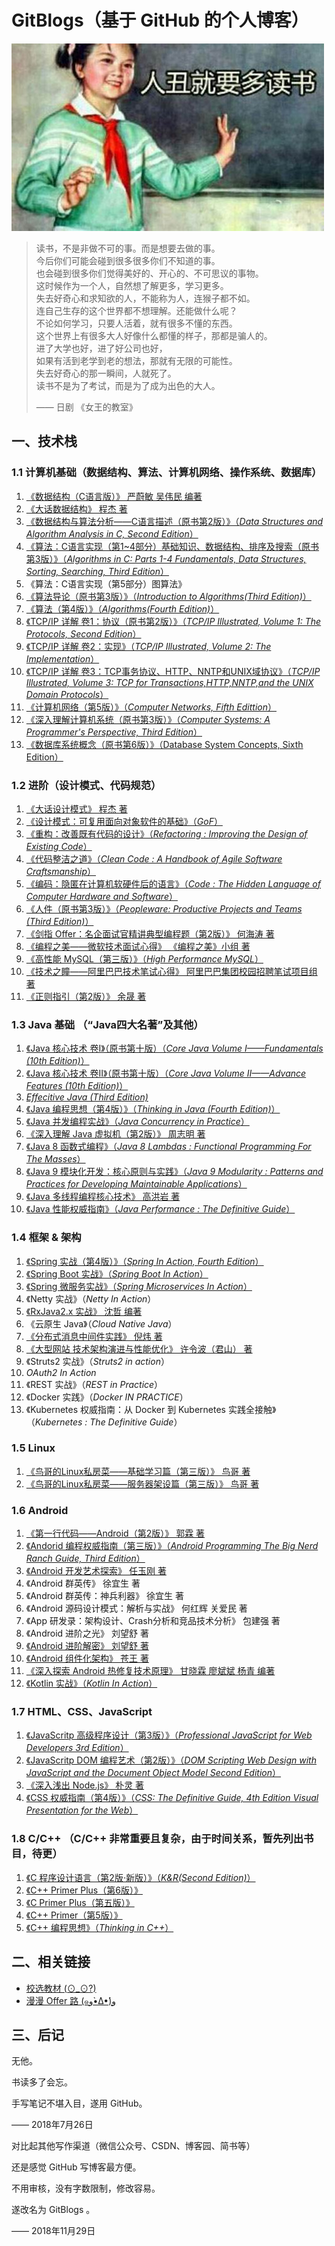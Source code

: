 # GitBlogs（基于 GitHub 的个人博客）

![](emoji.jpg)

> 读书，不是非做不可的事。而是想要去做的事。    
> 今后你们可能会碰到很多很多你们不知道的事。            
> 也会碰到很多你们觉得美好的、开心的、不可思议的事物。       
> 这时候作为一个人，自然想了解更多，学习更多。        
> 失去好奇心和求知欲的人，不能称为人，连猴子都不如。            
> 连自己生存的这个世界都不想理解。还能做什么呢？         
> 不论如何学习，只要人活着，就有很多不懂的东西。  
> 这个世界上有很多大人好像什么都懂的样子，那都是骗人的。      
> 进了大学也好，进了好公司也好，      
> 如果有活到老学到老的想法，那就有无限的可能性。        
> 失去好奇心的那一瞬间，人就死了。      
> 读书不是为了考试，而是为了成为出色的大人。
> 
> —— 日剧 《女王的教室》

## 一、技术栈

### 1.1 计算机基础（数据结构、算法、计算机网络、操作系统、数据库）

1. [《数据结构（C语言版）》 严蔚敏 吴伟民 编著](https://github.com/gdut-yy/GitBlogs/tree/master/books/SHUJUJIEGOU_YAN)
2. [《大话数据结构》 程杰 著](https://github.com/gdut-yy/GitBlogs/tree/master/books/DAHUASHUJUJIEGOU)
3. [《数据结构与算法分析——C语言描述（原书第2版）》（*Data Structures and Algorithm Analysis in C, Second Edition*）](https://github.com/gdut-yy/GitBlogs/tree/master/books/DataStructuresinC2)
4. [《算法：C语言实现（第1~4部分）基础知识、数据结构、排序及搜索（原书第3版）》（*Algorithms in C: Parts 1-4 Fundamentals, Data Structures, Sorting, Searching, Third Edition*）](https://github.com/gdut-yy/GitBlogs/tree/master/books/AlgorithmsinC1-4)
5. 《算法：C语言实现（第5部分）图算法》
6. [《算法导论（原书第3版）》（*Introduction to Algorithms(Third Edition)*）](https://github.com/gdut-yy/GitBlogs/tree/master/books/ItoAlgorithms3)
7. [《算法（第4版）》（*Algorithms(Fourth Edition)*）](https://github.com/gdut-yy/GitBlogs/tree/master/books/Algorithms4)
8. [《TCP/IP 详解 卷1：协议（原书第2版）》（*TCP/IP Illustrated, Volume 1: The Protocols, Second Edition*）](https://github.com/gdut-yy/GitBlogs/tree/master/books/TCPIP_1)
9. [《TCP/IP 详解 卷2：实现》（*TCP/IP Illustrated, Volume 2: The Implementation*）](https://github.com/gdut-yy/GitBlogs/tree/master/books/TCPIP_2)
10. [《TCP/IP 详解 卷3：TCP事务协议、HTTP、NNTP和UNIX域协议》（*TCP/IP Illustrated, Volume 3: TCP for Transactions,HTTP,NNTP,and the UNIX Domain Protocols*）](https://github.com/gdut-yy/GitBlogs/tree/master/books/TCPIP_3)
11. [《计算机网络（第5版）》（*Computer Networks, Fifth Edittion*）](https://github.com/gdut-yy/GitBlogs/tree/master/books/ComputerNetworks5)
12. [《深入理解计算机系统（原书第3版）》（*Computer Systems: A Programmer's Perspective, Third Edition*）](https://github.com/gdut-yy/GitBlogs/tree/master/books/ComputerSystems3)
13. [《数据库系统概念（原书第6版）》（Database System Concepts, Sixth Edition）](https://github.com/gdut-yy/GitBlogs/tree/master/books/DatabaseSystem6)

### 1.2 进阶（设计模式、代码规范）

1. [《大话设计模式》 程杰 著](https://github.com/gdut-yy/GitBlogs/tree/master/books/DAHUASHEJIMOSHI)
2. [《设计模式：可复用面向对象软件的基础》（*GoF*）](https://github.com/gdut-yy/GitBlogs/tree/master/books/GoF)
3. [《重构：改善既有代码的设计》（*Refactoring : Improving the Design of Existing Code*）](https://github.com/gdut-yy/GitBlogs/tree/master/books/Refactoring)
4. [《代码整洁之道》（*Clean Code : A Handbook of Agile Software Craftsmanship*）](https://github.com/gdut-yy/GitBlogs/tree/master/books/CleanCode)
5. [《编码：隐匿在计算机软硬件后的语言》（*Code : The Hidden Language of Computer Hardware and Software*）](https://github.com/gdut-yy/GitBlogs/tree/master/books/Code)
6. [《人件（原书第3版）》（*Peopleware: Productive Projects and Teams (Third Edition)*）](https://github.com/gdut-yy/GitBlogs/tree/master/books/Peopleware3)
7. [《剑指 Offer：名企面试官精讲典型编程题（第2版）》 何海涛 著](https://github.com/gdut-yy/GitBlogs/tree/master/books/JIANZHIOffer/README.md)
8. [《编程之美——微软技术面试心得》 《编程之美》小组 著](https://github.com/gdut-yy/GitBlogs/tree/master/books/BIANCHENGZHIMEI)
9. [《高性能 MySQL（第三版）》（*High Performance MySQL*）](https://github.com/gdut-yy/GitBlogs/tree/master/books/High-Performance-MySQL)
10. [《技术之瞳——阿里巴巴技术笔试心得》 阿里巴巴集团校园招聘笔试项目组 著](https://github.com/gdut-yy/GitBlogs/tree/master/books/JISHUZHITONG)
11. [《正则指引（第2版）》 余晟 著](https://github.com/gdut-yy/GitBlogs/tree/master/books/ZHENGZEZHIYIN2)

### 1.3 Java 基础 （“Java四大名著”及其他）

1. [《Java 核心技术 卷I》（原书第十版）（*Core Java Volume I——Fundamentals (10th Edition)*）](https://github.com/gdut-yy/GitBlogs/tree/master/books/CJV-I10)
2. [《Java 核心技术 卷II》（原书第十版）（*Core Java Volume II——Advance Features (10th Edition)*）](https://github.com/gdut-yy/GitBlogs/tree/master/books/CJV-II10)
3. [*Effecitive Java (Third Edition)*](https://github.com/gdut-yy/GitBlogs/tree/master/books/EJ3)
4. [《Java 编程思想（第4版）》（*Thinking in Java (Fourth Edition)*）](https://github.com/gdut-yy/GitBlogs/tree/master/books/TIJ4)
5. [《Java 并发编程实战》（*Java Concurrency in Practice*）](https://github.com/gdut-yy/GitBlogs/tree/master/books/JCP)
6. [《深入理解 Java 虚拟机（第2版）》 周志明 著](https://github.com/gdut-yy/GitBlogs/tree/master/books/JVM)
7. [《Java 8 函数式编程》（*Java 8 Lambdas : Functional Programming For The Masses*）](https://github.com/gdut-yy/GitBlogs/tree/master/books/Java8Lambdas)
8. [《Java 9 模块化开发：核心原则与实践》（*Java 9 Modularity : Patterns and Practices for Developing Maintainable Applications*）](https://github.com/gdut-yy/GitBlogs/tree/master/books/Java9Modularity)
9. [《Java 多线程编程核心技术》 高洪岩 著](https://github.com/gdut-yy/GitBlogs/tree/master/books/JavaDUOXIANCHENG)
10. [《Java 性能权威指南》（*Java Performance : The Definitive Guide*）](https://github.com/gdut-yy/GitBlogs/tree/master/books/Java-Performance)

### 1.4 框架 & 架构

1. [《Spring 实战（第4版）》（*Spring In Action, Fourth Edition*）](https://github.com/gdut-yy/GitBlogs/tree/master/books/Spring)
2. [《Spring Boot 实战》（*Spring Boot In Action*）](https://github.com/gdut-yy/GitBlogs/tree/master/books/SpringBoot)
3. [《Spring 微服务实战》（*Spring Microservices In Action*）](https://github.com/gdut-yy/GitBlogs/tree/master/books/SpringMicro)
4. 《Netty 实战》（*Netty In Action*）
5. [《RxJava2.x 实战》 沈哲 编著](https://github.com/gdut-yy/GitBlogs/tree/master/books/RxJava2)
6. 《云原生 Java》（*Cloud Native Java*）
7. [《分布式消息中间件实践》 倪炜 著](https://github.com/gdut-yy/GitBlogs/tree/master/books/MQ-Middleware)
8. [《大型网站 技术架构演进与性能优化》 许令波（君山） 著](https://github.com/gdut-yy/GitBlogs/tree/master/books/DAXINGWANGZHANJISHUJIAGOU)
9. 《Struts2 实战》（*Struts2 in action*）
10. *OAuth2 In Action*
11. 《REST 实战》（*REST in Practice*）
12. 《Docker 实践》（*Docker IN PRACTICE*）
13. 《Kubernetes 权威指南：从 Docker 到 Kubernetes 实践全接触》（*Kubernetes : The Definitive Guide*）

### 1.5 Linux

1. [《鸟哥的Linux私房菜——基础学习篇（第三版）》 鸟哥 著](https://github.com/gdut-yy/GitBlogs/tree/master/books/NIAOGE-I)
2. [《鸟哥的Linux私房菜——服务器架设篇（第三版）》 鸟哥 著](https://github.com/gdut-yy/GitBlogs/tree/master/books/NIAOGE-II)

### 1.6 Android

1. [《第一行代码——Android（第2版）》 郭霖 著](https://github.com/gdut-yy/GitBlogs/tree/master/books/DIYIHANGDAIMA2)
2. [《Andorid 编程权威指南（第三版）》（*Android Programming The Big Nerd Ranch Guide, Third Edition*）](https://github.com/gdut-yy/GitBlogs/tree/master/books/AndroidProgramming3)
3. [《Android 开发艺术探索》 任玉刚 著]()
4. 《Android 群英传》 徐宜生 著
5. 《Android 群英传：神兵利器》 徐宜生 著
6. 《Android 源码设计模式：解析与实战》 何红辉 关爱民 著
7. 《App 研发录：架构设计、Crash分析和竞品技术分析》 包建强 著
8. 《Android 进阶之光》 刘望舒 著
9. [《Android 进阶解密》 刘望舒 著](https://github.com/gdut-yy/GitBlogs/tree/master/books/Andoroid-JINJIEJIEMI)
10. [《Android 组件化架构》 苍王 著](https://github.com/gdut-yy/GitBlogs/tree/master/books/Android-ZHUJIANHUA)
11. [《深入探索 Android 热修复技术原理》 甘晓霖 廖斌斌 杨青 编著](https://github.com/gdut-yy/GitBlogs/tree/master/books/Android-REXIUFU)
12. [《Kotlin 实战》（*Kotlin In Action*）](https://github.com/gdut-yy/GitBlogs/tree/master/books/Kotlin-in-action)

### 1.7 HTML、CSS、JavaScript

1. [《JavaScritp 高级程序设计（第3版）》（*Professional JavaScript for Web Developers 3rd Edition*）](https://github.com/gdut-yy/GitBlogs/tree/master/books/PJWD3)
2. [《JavaScritp DOM 编程艺术（第2版）》（*DOM Scripting Web Design with JavaScript and the Document Object Model Second Edition*）](https://github.com/gdut-yy/GitBlogs/tree/master/books/DOMScripting2)
3. [《深入浅出 Node.js》 朴灵 著](https://github.com/gdut-yy/GitBlogs/tree/master/books/Nodejs)
4. [《CSS 权威指南（第4版）》（*CSS: The Definitive Guide, 4th Edition Visual Presentation for the Web*）](https://github.com/gdut-yy/GitBlogs/tree/master/books/CSSTDG4)

### 1.8 C/C++ （C/C++ 非常重要且复杂，由于时间关系，暂先列出书目，待更）

1. [《C 程序设计语言（第2版·新版）》（*K&R(Second Edition)*）](https://github.com/gdut-yy/GitBlogs/tree/master/books/K&R2)
2. [《C++ Primer Plus（第6版）》](https://github.com/gdut-yy/GitBlogs/tree/master/books/C++PP)
3. [《C Primer Plus（第五版）》](https://github.com/gdut-yy/GitBlogs/tree/master/books/CPP)
4. [《C++ Primer（第5版）》](https://github.com/gdut-yy/GitBlogs/tree/master/books/C++P)
5. [《C++ 编程思想》（*Thinking in C++*）](https://github.com/gdut-yy/GitBlogs/tree/master/books/TIC++)

## 二、相关链接

- [校选教材 (⊙_⊙?)](https://github.com/gdut-yy/GitBlogs/tree/master/edu/README.md)
- [漫漫 Offer 路 (๑و•̀Δ•́)و](https://github.com/gdut-yy/GitBlogs/tree/master/offer/README.md)

## 三、后记

无他。

书读多了会忘。

手写笔记不堪入目，遂用 GitHub。

—— 2018年7月26日

对比起其他写作渠道（微信公众号、CSDN、博客园、简书等）

还是感觉 GitHub 写博客最方便。

不用审核，没有字数限制，修改容易。

遂改名为 GitBlogs 。

—— 2018年11月29日
